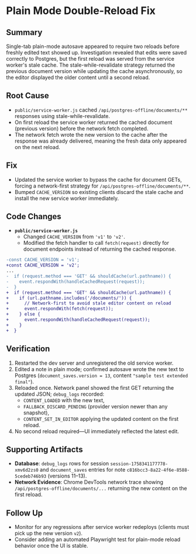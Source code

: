 # Plain Mode Double-Reload Fix

## Summary
Single-tab plain-mode autosave appeared to require two reloads before freshly edited text showed up. Investigation revealed that edits were saved correctly to Postgres, but the first reload was served from the service worker's stale cache. The stale-while-revalidate strategy returned the previous document version while updating the cache asynchronously, so the editor displayed the older content until a second reload.

## Root Cause
- `public/service-worker.js` cached `/api/postgres-offline/documents/**` responses using stale-while-revalidate.
- On first reload the service worker returned the cached document (previous version) before the network fetch completed.
- The network fetch wrote the new version to the cache after the response was already delivered, meaning the fresh data only appeared on the next reload.

## Fix
- Updated the service worker to bypass the cache for document GETs, forcing a network-first strategy for `/api/postgres-offline/documents/**`.
- Bumped `CACHE_VERSION` so existing clients discard the stale cache and install the new service worker immediately.

## Code Changes
- **`public/service-worker.js`**
  - Changed `CACHE_VERSION` from `'v1'` to `'v2'`.
  - Modified the fetch handler to call `fetch(request)` directly for document endpoints instead of returning the cached response.

```diff
-const CACHE_VERSION = 'v1';
+const CACHE_VERSION = 'v2';
...
-  if (request.method === 'GET' && shouldCache(url.pathname)) {
-    event.respondWith(handleCachedRequest(request));
-  }
+  if (request.method === 'GET' && shouldCache(url.pathname)) {
+    if (url.pathname.includes('/documents/')) {
+      // Network-first to avoid stale editor content on reload
+      event.respondWith(fetch(request));
+    } else {
+      event.respondWith(handleCachedRequest(request));
+    }
+  }
```

## Verification
1. Restarted the dev server and unregistered the old service worker.
2. Edited a note in plain mode; confirmed autosave wrote the new text to Postgres (`document_saves.version = 13`, content `"sample test extended final"`).
3. Reloaded once. Network panel showed the first GET returning the updated JSON; `debug_logs` recorded:
   - `CONTENT_LOADED` with the new text,
   - `FALLBACK_DISCARD_PENDING` (provider version newer than any snapshot),
   - `CONTENT_SET_IN_EDITOR` applying the updated content on the first reload.
4. No second reload required—UI immediately reflected the latest edit.

## Supporting Artifacts
- **Database**: `debug_logs` rows for session `session-1758341177778-xmv6d2zs0` and `document_saves` entries for note `c816bcc3-8a22-4f6e-8588-5cedeb746b93` (versions 11–13).
- **Network Evidence**: Chrome DevTools network trace showing `/api/postgres-offline/documents/...` returning the new content on the first reload.

## Follow Up
- Monitor for any regressions after service worker redeploys (clients must pick up the new version `v2`).
- Consider adding an automated Playwright test for plain-mode reload behavior once the UI is stable.
